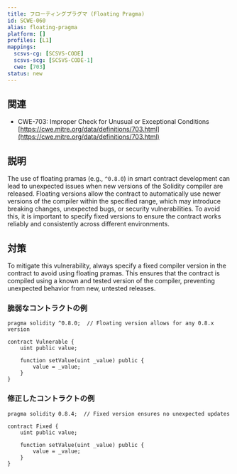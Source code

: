 ```yaml
---
title: フローティングプラグマ (Floating Pragma)
id: SCWE-060
alias: floating-pragma
platform: []
profiles: [L1]
mappings:
  scsvs-cg: [SCSVS-CODE]
  scsvs-scg: [SCSVS-CODE-1]
  cwe: [703]
status: new
---
```


## 関連
- CWE-703: Improper Check for Unusual or Exceptional Conditions
  [https://cwe.mitre.org/data/definitions/703.html](https://cwe.mitre.org/data/definitions/703.html)

## 説明
The use of floating pramas (e.g., `^0.8.0`) in smart contract development can lead to unexpected issues when new versions of the Solidity compiler are released. Floating versions allow the contract to automatically use newer versions of the compiler within the specified range, which may introduce breaking changes, unexpected bugs, or security vulnerabilities. To avoid this, it is important to specify fixed versions to ensure the contract works reliably and consistently across different environments.

## 対策
To mitigate this vulnerability, always specify a fixed compiler version in the contract to avoid using floating pramas. This ensures that the contract is compiled using a known and tested version of the compiler, preventing unexpected behavior from new, untested releases.

### 脆弱なコントラクトの例
```solidity
pragma solidity ^0.8.0;  // Floating version allows for any 0.8.x version

contract Vulnerable {
    uint public value;

    function setValue(uint _value) public {
        value = _value;
    }
}
```

### 修正したコントラクトの例
```solidity
pragma solidity 0.8.4;  // Fixed version ensures no unexpected updates

contract Fixed {
    uint public value;

    function setValue(uint _value) public {
        value = _value;
    }
}
```
